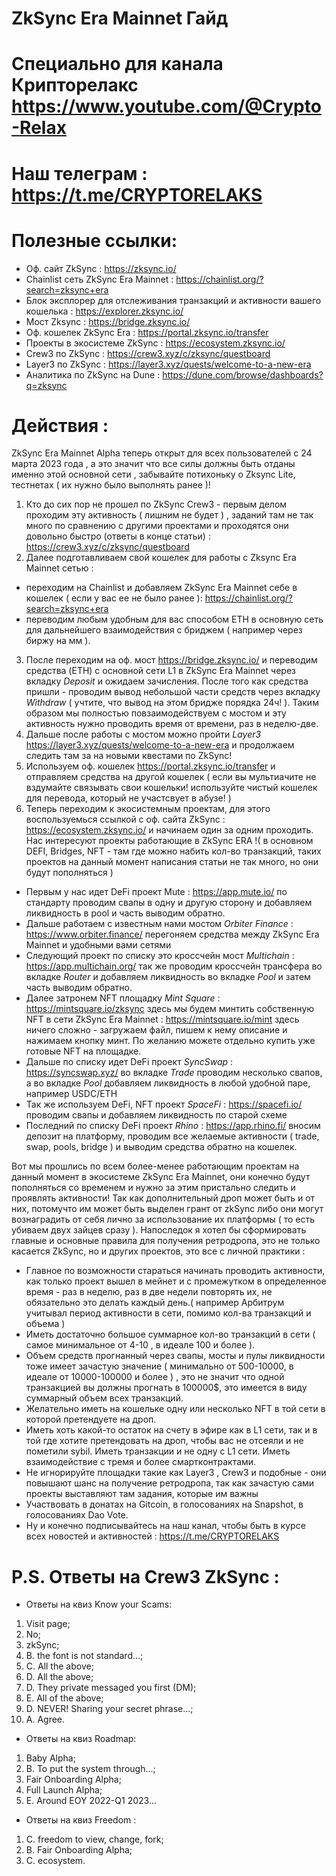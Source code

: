 # ZkSync Era Mainnet Гайд
# Специально для канала Крипторелакс https://www.youtube.com/@Crypto-Relax 
# Наш телеграм : https://t.me/CRYPTORELAKS

# Полезные ссылки:
* Оф. сайт ZkSync : https://zksync.io/
* Chainlist сеть ZkSync Era Mainnet : https://chainlist.org/?search=zksync+era
* Блок эксплорер для отслеживания транзакций и активности вашего кошелька : https://explorer.zksync.io/
* Мост Zksync : https://bridge.zksync.io/
* Оф. кошелек  ZkSync Era : https://portal.zksync.io/transfer
* Проекты в экосистеме ZkSync : https://ecosystem.zksync.io/
* Crew3 по ZkSync : https://crew3.xyz/c/zksync/questboard
* Layer3 по ZkSync : https://layer3.xyz/quests/welcome-to-a-new-era
* Аналитика по ZkSync на Dune : https://dune.com/browse/dashboards?q=zksync

# Действия :
ZkSync Era Mainnet Alpha теперь открыт для всех пользователей с 24 марта 2023 года , а это значит что все силы должны быть отданы именно этой основной сети , забывайте потихоньку о Zksync Lite, тестнетах ( их нужно было выполнять ранее )!

1) Кто до сих пор не прошел по ZkSync Crew3 - первым делом проходим эту активность ( лишним не будет ) , заданий там не так много по сравнению с другими проектами и проходятся они довольно быстро (ответы в конце статьи)  : https://crew3.xyz/c/zksync/questboard
2) Далее подготавливаем свой кошелек для работы с Zksync Era Mainnet сетью :
* переходим на Chainlist и добавляем ZkSync Era Mainnet себе в кошелек ( если у вас ее не было ранее ): https://chainlist.org/?search=zksync+era
* переводим любым удобным для вас способом ETH в основную сеть для дальнейшего взаимодействия с бриджем ( например через биржу на мм ).
3) После переходим на оф. мост https://bridge.zksync.io/  и переводим средства (ETH) с основной сети L1 в ZkSync Era Mainnet через вкладку *Deposit* и ожидаем зачисления. После того как средства пришли - проводим вывод небольшой части средств через вкладку *Withdraw* ( учтите, что вывод на этом бридже порядка 24ч! ). Таким образом мы полностью повзаимодействуем с мостом и эту активность нужно проводить время от времени, раз в неделю-две.
4) Дальше после работы с мостом можно пройти *Layer3* https://layer3.xyz/quests/welcome-to-a-new-era и продолжаем следить там за на новыми квестами по ZkSync!
5) Используем оф. кошелек https://portal.zksync.io/transfer и отправляем средства на другой кошелек ( если вы мультиачите не вздумайте связывать свои кошельки! используйте чистый кошелек для перевода, который не участсвует в абузе! )
6) Теперь переходим к экосистемным проектам, для этого воспользуемься ссылкой с оф. сайта ZkSync : https://ecosystem.zksync.io/  и начинаем один за одним проходить. Нас интересуют проекты работающие в ZkSync ERA !( в основном DEFI, Bridges, NFT - там где можно набить кол-во транзакций, таких проектов на данный  момент написания статьи не так много, но они будут пополняться )
* Первым у нас идет DeFi проект Mute : https://app.mute.io/ по стандарту проводим свапы в одну и другую сторону и добавляем ликвидность в pool и часть выводим обратно.
* Дальше работаем с известным нами мостом *Orbiter Finance* : https://www.orbiter.finance/ перегоняем средства между ZkSync Era Mainnet и удобными вами сетями
* Следующий проект по списку это кроссчейн мост *Multichain* : https://app.multichain.org/ так же проводим кроссчейн трансфера во вкладке *Router* и добавляем ликвидность во вкладке *Pool* и затем часть выводим обратно.
* Далее затронем NFT площадку *Mint Square* : https://mintsquare.io/zksync здесь мы будем минтить собственную NFT в сети ZkSync Era Mainnet : https://mintsquare.io/mint здесь ничего сложно - загружаем файл, пишем к нему описание и нажимаем кнопку минт. По желанию можете отдельно купить уже готовые NFT на площадке.
* Дальше по списку идет DeFi проект *SyncSwap* : https://syncswap.xyz/ во вкладке *Trade* проводим несколько свапов, а во вкладке *Pool* добавляем ликвидность в любой удобной паре, например USDC/ETH
* Так же используем DeFi, NFT проект *SpaceFi* : https://spacefi.io/ проводим свапы и добавляем ликвидность по старой схеме
* Последний по списку DeFi проект *Rhino* : https://app.rhino.fi/ вносим депозит на платформу, проводим все желаемые активности ( trade, swap, pools, bridge ) и выводим средства обратно на кошелек.

Вот мы прошлись по всем более-менее работающим проектам на данный момент в экосистеме ZkSync Era Mainnet, они конечно будут пополняться со временем и нужно за этим пристально следить и проявлять активности! Так как дополнительный дроп может быть и от них, потомучто им может быть выделен грант от zkSync либо они могут вознаградить от себя лично за использование их платформы ( то есть убиваем двух зайцев сразу ).
Напоследок я хотел бы сформировать главные и основные правила для получения ретродропа, это не только касается ZkSync, но и других проектов, это все с личной практики :
* Главное по возможности стараться начинать проводить активности, как только проект вышел в мейнет и с промежутком в определенное время - раз в неделю, раз в две недели повторять их, не обязательно это делать каждый день.( например Арбитрум учитывал период активности в сети, помимо кол-ва транзакций и объема )
* Иметь достаточно большое суммарное кол-во транзакций в сети ( самое минимальное от 4-10 , в идеале 100 и более ). 
* Объем средств прогнанный через свапы, мосты и пулы ликвидности тоже имеет зачастую значение ( минимально от 500-10000, в идеале от 10000-100000 и более )
, это не значит что одной транзакцией вы должны прогнать в 100000$, это имеется в виду суммарный объем всех транзакций.
* Желательно иметь на кошельке одну или несколько NFT в той сети в которой претендуете на дроп.
* Иметь хоть какой-то остаток на счету в эфире как в L1 сети, так и в той где хотите претендовать на дроп, чтобы вас не отсеяли и не пометили sybil. Иметь транзакции и не одну с L1 сети. Иметь взаимодействие с тремя и более смартконтрактами.
* Не игнорируйте площадки такие как Layer3 , Crew3 и подобные - они повышают шанс на получение ретродропа, так как зачастую сами проекты выставляют там задания, которые им важны
* Участвовать в донатах на Gitcoin, в голосованиях на Snapshot, в голосованиях Dao Vote.
* Ну и конечно подписывайтесь на наш канал, чтобы быть в курсе всех новостей и активностей : https://t.me/CRYPTORELAKS

# P.S. Ответы на Crew3 ZkSync :
* Ответы на квиз Know your Scams:
1) Visit page;
2) No;
3) zkSync;
4) B. the font is not standard...;
5) C. All the above;
6) D. All the above;
7) D. They private messaged you first (DM);
8) E. All of the above;
9) D. NEVER! Sharing your secret phrase...;
10) A. Agree.
* Ответы на квиз Roadmap:
1) Baby Alpha;
2) B. To put the system through...;
3) Fair Onboarding Alpha;
4) Full Launch Alpha;
5) E. Around EOY 2022-Q1 2023...
* Ответы на квиз Freedom :
1) C. freedom to view, change, fork;
2) B. Fair Onboarding Alpha;
3) C. ecosystem.

